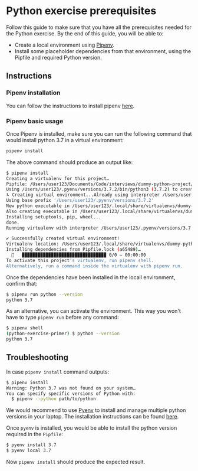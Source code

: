 # Python exercise prerequisites

Follow this guide to make sure that you have all the prerequisites needed for the Python
exercise. By the end of this guide, you will be able to:

- Create a local environment using [Pipenv](https://github.com/pypa/pipenv).
- Install some placeholder dependencies from that environment, using the Pipfile and required Python version.

## Instructions

### Pipenv installation

You can follow the instructions to install pipenv [here](https://github.com/pypa/pipenv#installation).

### Pipenv basic usage

Once Pipenv is installed, make sure you can run the following command that would install python 3.7 in a virtual environment: 

```bash
pipenv install
```

The above command should produce an output like:

```bash
$ pipenv install
Creating a virtualenv for this project…
Pipfile: /Users/user123/Documents/Code/interviews/dummy-python-project/Pipfile
Using /Users/user123/.pyenv/versions/3.7.2/bin/python3 (3.7.2) to create virtualenv…
⠧ Creating virtual environment...Already using interpreter /Users/user123/.pyenv/versions/3.7.2/bin/python3
Using base prefix '/Users/user123/.pyenv/versions/3.7.2'
New python executable in /Users/user123/.local/share/virtualenvs/dummy-python-project-c-zjErDL/bin/python3
Also creating executable in /Users/user123/.local/share/virtualenvs/dummy-python-project-c-zjErDL/bin/python
Installing setuptools, pip, wheel...
done.
Running virtualenv with interpreter /Users/user123/.pyenv/versions/3.7.2/bin/python3

✔ Successfully created virtual environment! 
Virtualenv location: /Users/user123/.local/share/virtualenvs/dummy-python-project-c-zjErDL
Installing dependencies from Pipfile.lock (a65489)…
  🐍   ▉▉▉▉▉▉▉▉▉▉▉▉▉▉▉▉▉▉▉▉▉▉▉▉▉▉▉▉▉▉▉▉ 0/0 — 00:00:00
To activate this project's virtualenv, run pipenv shell.
Alternatively, run a command inside the virtualenv with pipenv run.
```

Once the dependencies have been installed in the locall environment, confirm that:

```bash
$ pipenv run python --version
python 3.7
```

As an alternative, you can activate the environment. This way you won't have to type `pipenv run` before any command:

```bash
$ pipenv shell
(python-exercise-primer) $ python --version
python 3.7
```

## Troubleshooting

In case `pipenv install` command outputs:

```bash
$ pipenv install
Warning: Python 3.7 was not found on your system…
You can specify specific versions of Python with:
  $ pipenv --python path/to/python
```

We would recommend to use [Pyenv](https://github.com/pyenv/pyenv) to install and manage multiple python versions in your laptop. The installation instructions can be found [here](https://github.com/pyenv/pyenv#installation).

Once `pyenv` is installed, you would be able to install the python version required in the `Pipfile`:

```bash
$ pyenv install 3.7
$ pyenv local 3.7
```

Now `pipenv install` should produce the expected result.
